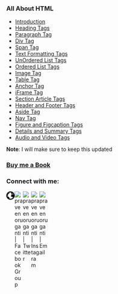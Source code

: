 ### All About HTML


- [Introduction](https://praveenoruganti.github.io/praveenoruganti-html/1_Introduction)
- [Heading Tags](https://praveenoruganti.github.io/praveenoruganti-html/2_Heading)
- [Paragraph Tag](https://praveenoruganti.github.io/praveenoruganti-html/3_Paragraph)
- [Div Tag](https://praveenoruganti.github.io/praveenoruganti-html/4_Div)
- [Span Tag](https://praveenoruganti.github.io/praveenoruganti-html/5_Span)
- [Text Formatting Tags](https://praveenoruganti.github.io/praveenoruganti-html/6_Text%20Formatting)
- [UnOrdered List Tags](https://praveenoruganti.github.io/praveenoruganti-html/7_UnOrdered%20List)
- [Ordered List Tags](https://praveenoruganti.github.io/praveenoruganti-html/8_Ordered%20List)
- [Image Tag](https://praveenoruganti.github.io/praveenoruganti-html/9_Image)
- [Table Tag](https://praveenoruganti.github.io/praveenoruganti-html/10_Table)
- [Anchor Tag](https://praveenoruganti.github.io/praveenoruganti-html/11_Anchor)
- [iFrame Tag](https://praveenoruganti.github.io/praveenoruganti-html/12_iFrame)
- [Section Article Tags](https://praveenoruganti.github.io/praveenoruganti-html/13_Section_Article)
- [Header and Footer Tags](https://praveenoruganti.github.io/praveenoruganti-html/14_Header_Footer)
- [Aside Tag](https://praveenoruganti.github.io/praveenoruganti-html/15_Aside)
- [Nav Tag](https://praveenoruganti.github.io/praveenoruganti-html/16_Nav)
- [Figure and Figcaption Tags](https://praveenoruganti.github.io/praveenoruganti-html/17_Figure_Figcaption)
- [Details and Summary Tags](https://praveenoruganti.github.io/praveenoruganti-html/18_Details_Summary)
- [Audio and Video Tags](https://praveenoruganti.github.io/praveenoruganti-html/19_Audio_Video)

**Note**: I will make sure to keep this updated

### [Buy me a Book](https://www.buymeacoffee.com/praveenoruganti)


### Connect with me:

[<img align="left" alt="praveenorugantitech.blogspot.com" width="22px" src="https://raw.githubusercontent.com/iconic/open-iconic/master/svg/globe.svg" />][website]
[<img align="left" alt="praveenoruganti | Facebook Group" width="22px" src="https://cdn.jsdelivr.net/npm/simple-icons@v3/icons/facebook.svg" />][facebookgroup]
[<img align="left" alt="praveenoruganti | Twitter" width="22px" src="https://cdn.jsdelivr.net/npm/simple-icons@v3/icons/twitter.svg" />][twitter]
[<img align="left" alt="praveenoruganti | Instagram" width="22px" src="https://cdn.jsdelivr.net/npm/simple-icons@v3/icons/instagram.svg" />][instagram]
[<img align="left" alt="praveenoruganti | Email" width="22px" src="https://cdn.jsdelivr.net/npm/simple-icons@v3/icons/gmail.svg" />][email]

<br/>

[website]: https://praveenorugantitech.blogspot.com
[twitter]: https://mobile.twitter.com/praveenoruganti
[facebookgroup]: https://www.facebook.com/groups/praveenorugantitech
[instagram]: https://instagram.com/praveenorugantitech
[email]: mailto:praveenorugantitech@gmail.com

